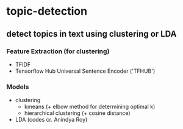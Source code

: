 # topic-detection
## detect topics in text using clustering or LDA

### Feature Extraction (for clustering)
- TFIDF
- Tensorflow Hub Universal Sentence Encoder ('TFHUB')

### Models
- clustering
  - kmeans (+ elbow method for determining optimal k)
  - hierarchical clustering (+ cosine distance)
- LDA (codes cr. Anindya Roy)
  
